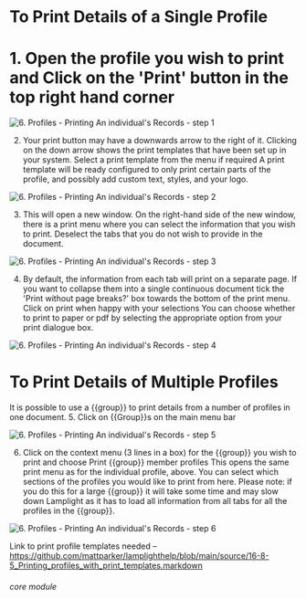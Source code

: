 # To Print Details of a Single Profile
# 1. Open the profile you wish to print and Click on the &#039;Print&#039; button in the top right hand corner


![6. Profiles - Printing An individual's Records - step 1](6._Profiles_-_Printing_An_individual's_Records_im_1.png)

2. Your print button may have a downwards arrow to the right of it. Clicking on the down arrow shows the print templates that have been set up in your system. Select a print template from the menu if required
A print template will be ready configured to only print certain parts of the profile, and possibly add custom text, styles, and your logo.

![6. Profiles - Printing An individual's Records - step 2](6._Profiles_-_Printing_An_individual's_Records_im_2.png)

3. This will open a new window. On the right-hand side of the new window, there is a print menu where you can select the information that you wish to print. Deselect the tabs that you do not wish to provide in the document.

![6. Profiles - Printing An individual's Records - step 3](6._Profiles_-_Printing_An_individual's_Records_im_3.png)

4. By default, the information from each tab will print on a separate page. If you want to collapse them into a single continuous document tick the &#039;Print without page breaks?&#039; box towards the bottom of the print menu. Click on print when happy with your selections
You can choose whether to print to paper or pdf by selecting the appropriate option from your print dialogue box.

![6. Profiles - Printing An individual's Records - step 4](6._Profiles_-_Printing_An_individual's_Records_im_4.png)

# To Print Details of Multiple Profiles
It is possible to use a {{group}} to print details from a number of profiles in one document.
5. Click on {{Group}}s on the main menu bar

![6. Profiles - Printing An individual's Records - step 5](6._Profiles_-_Printing_An_individual's_Records_im_5.png)

6. Click on the context menu (3 lines in a box) for the {{group}} you wish to print and choose Print {{group}} member profiles
This opens the same print menu as for the individual profile, above. You can select which sections of the profiles you would like to print from here.
Please note: if you do this for a large {{group}} it will take some time and may slow down Lamplight as it has to load all information from all tabs for all the profiles in the {{group}}.

![6. Profiles - Printing An individual's Records - step 6](6._Profiles_-_Printing_An_individual's_Records_im_6.png)

Link to print profile templates needed – https://github.com/mattparker/lamplighthelp/blob/main/source/16-8-5_Printing_profiles_with_print_templates.markdown

###### core module